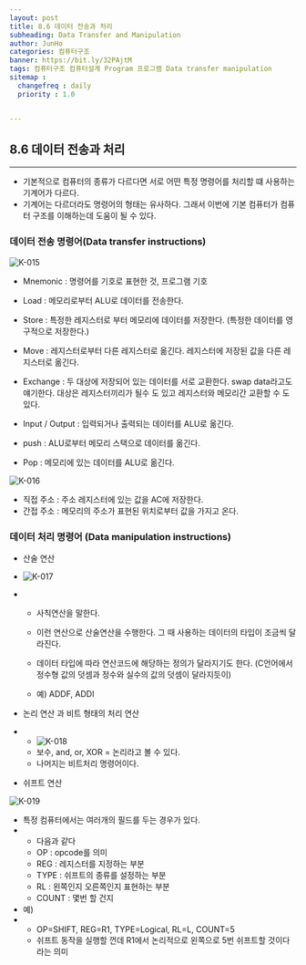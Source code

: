 ```yaml
---
layout: post
title: 8.6 데이터 전송과 처리
subheading: Data Transfer and Manipulation
author: JunHo
categories: 컴퓨터구조
banner: https://bit.ly/32PAjtM
tags: 컴퓨터구조 컴퓨터설계 Program 프로그램 Data transfer manipulation
sitemap :
  changefreq : daily
  priority : 1.0


---
```




## 8.6 데이터 전송과 처리

---

- 기본적으로 컴퓨터의 종류가 다르다면 서로 어떤 특정 명령어를 처리할 떄 사용하는 기계어가 다르다.
- 기계어는 다르더라도 명령어의 형태는 유사하다. 그래서 이번에 기본 컴퓨터가 컴퓨터 구조를 이해하는데 도움이 될 수 있다.



### 데이터 전송 명령어(Data transfer instructions)

![K-015](https://user-images.githubusercontent.com/38898759/118997697-d0562580-b9c3-11eb-819a-234ff5afe243.png)

- Mnemonic : 명령어를 기호로 표현한 것, 프로그램 기호



- Load : 메모리로부터 ALU로 데이터를 전송한다.
- Store : 특정한 레지스터로 부터 메모리에 데이터를 저장한다. (특정한 데이터를 영구적으로 저장한다.)
- Move : 레지스터로부터 다른 레지스터로 옮긴다. 레지스터에 저장된 값을 다른 레지스터로 옮긴다.
- Exchange : 두 대상에 저장되어 있는 데이터를 서로 교환한다. swap data라고도 얘기한다. 대상은 레지스터끼리가 될수 도 있고 레지스터와 메모리간 교환할 수 도 있다.
- Input / Output : 입력되거나 출력되는 데이터를 ALU로 옮긴다.
- push  : ALU로부터 메모리 스택으로 데이터를 옮긴다.
- Pop : 메모리에 있는 데이터를 ALU로 옮긴다.



![K-016](https://user-images.githubusercontent.com/38898759/118998782-ad784100-b9c4-11eb-9014-d7faff033e5c.png)

- 직접 주소 : 주소 레지스터에 있는 값을 AC에 저장한다.
- 간접 주소 : 메모리의 주소가 표현된 위치로부터 값을 가지고 온다.





### 데이터 처리 명령어 (Data manipulation instructions)

- 산술 연산

- ![K-017](https://user-images.githubusercontent.com/38898759/118999755-81a98b00-b9c5-11eb-8d42-d34f4d4f167b.png)

- - 사칙연산을 말한다. 

  - 이런 연산으로 산술연산을 수행한다. 그 때 사용하는 데이터의 타입이 조금씩 달라진다.

  - 데이터 타입에 따라 연산코드에 해당하는 정의가 달라지기도 한다. (C언어에서 정수형 값의 덧셈과 정수와 실수의 값의 덧셈이 달라지듯이) 

  - 예) ADDF, ADDI

    

- 논리 연산 과 비트 형태의 처리 연산

- - ![K-018](https://user-images.githubusercontent.com/38898759/119001078-a18d7e80-b9c6-11eb-9133-6954abf6b801.png)
  - 보수, and, or, XOR = 논리라고 볼 수 있다.
  - 나머지는 비트처리 명령어이다.



- 쉬프트 연산

![K-019](https://user-images.githubusercontent.com/38898759/119001627-195ba900-b9c7-11eb-9645-e38146f6d417.png)

- 특정 컴퓨터에서는 여러개의 필드를 두는 경우가 있다.
- - 다음과 같다
  - OP  :  opcode를 의미
  - REG : 레지스터를 지정하는 부분
  - TYPE : 쉬프트의 종류를 설정하는 부분
  - RL : 왼쪽인지 오른쪽인지 표현하는 부분
  - COUNT : 몇번 할 건지
- 예)
- - OP=SHIFT, REG=R1, TYPE=Logical, RL=L, COUNT=5
  - 쉬프트 동작을 실행할 껀데 R1에서 논리적으로 왼쪽으로 5번 쉬프트할 것이다라는 의미





